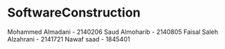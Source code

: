 # SoftwareConstruction
Mohammed Almadani - 2140206
Saud Almoharib - 2140805
Faisal Saleh Alzahrani - 2141721
Nawaf saad - 1845401